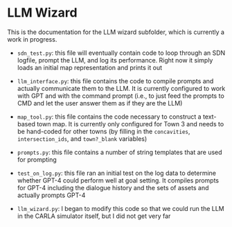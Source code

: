 
# LLM Wizard

This is the documentation for the LLM wizard subfolder, which is currently a work in progress.

* `sdn_test.py`: this file will eventually contain code to loop through an SDN logfile, prompt the LLM, and log its performance. Right now it simply loads an initial map representation and prints it out 
* `llm_interface.py`: this file contains the code to compile prompts and actually communicate them to the LLM. It is currently configured to work with GPT and with the command prompt (i.e., to just feed the prompts to CMD and let the user answer them as if they are the LLM)
* `map_tool.py`: this file contains the code necessary to construct a text-based town map. It is currently only configured for Town 3 and needs to be hand-coded for other towns (by filling in the `concavities`, `intersection_ids`, and `town?_blank` variables)
* `prompts.py`: this file contains a number of string templates that are used for prompting
* `test_on_log.py`: this file ran an initial test on the log data to determine whether GPT-4 could perform well at goal setting. It compiles prompts for GPT-4 including the dialogue history and the sets of assets and actually prompts GPT-4


* `llm_wizard.py`: I began to modify this code so that we could run the LLM in the CARLA simulator itself, but I did not get very far